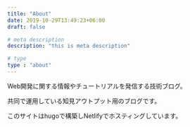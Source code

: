 ```yaml
---
title: "About"
date: 2019-10-29T13:49:23+06:00
draft: false

# meta description
description: "this is meta description"

# type
type : "about"
---
```



Web開発に関する情報やチュートリアルを発信する技術ブログ。

共同で運用している知見アウトプット用のブログです。

このサイトはhugoで構築しNetlifyでホスティングしています。
